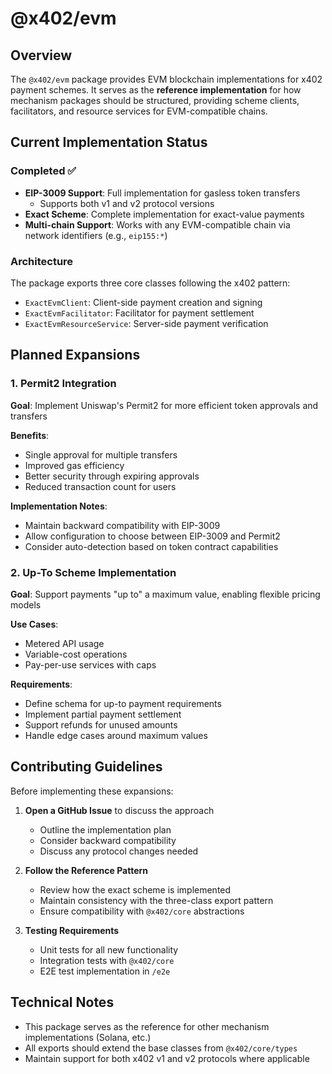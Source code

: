 # @x402/evm

## Overview

The `@x402/evm` package provides EVM blockchain implementations for x402 payment schemes. It serves as the **reference implementation** for how mechanism packages should be structured, providing scheme clients, facilitators, and resource services for EVM-compatible chains.

## Current Implementation Status

### Completed ✅
- **EIP-3009 Support**: Full implementation for gasless token transfers
  - Supports both v1 and v2 protocol versions
- **Exact Scheme**: Complete implementation for exact-value payments
- **Multi-chain Support**: Works with any EVM-compatible chain via network identifiers (e.g., `eip155:*`)

### Architecture
The package exports three core classes following the x402 pattern:
- `ExactEvmClient`: Client-side payment creation and signing
- `ExactEvmFacilitator`: Facilitator for payment settlement
- `ExactEvmResourceService`: Server-side payment verification

## Planned Expansions

### 1. Permit2 Integration
**Goal**: Implement Uniswap's Permit2 for more efficient token approvals and transfers

**Benefits**:
- Single approval for multiple transfers
- Improved gas efficiency
- Better security through expiring approvals
- Reduced transaction count for users

**Implementation Notes**:
- Maintain backward compatibility with EIP-3009
- Allow configuration to choose between EIP-3009 and Permit2
- Consider auto-detection based on token contract capabilities

### 2. Up-To Scheme Implementation
**Goal**: Support payments "up to" a maximum value, enabling flexible pricing models

**Use Cases**:
- Metered API usage
- Variable-cost operations
- Pay-per-use services with caps

**Requirements**:
- Define schema for up-to payment requirements
- Implement partial payment settlement
- Support refunds for unused amounts
- Handle edge cases around maximum values

## Contributing Guidelines

Before implementing these expansions:

1. **Open a GitHub Issue** to discuss the approach
   - Outline the implementation plan
   - Consider backward compatibility
   - Discuss any protocol changes needed

2. **Follow the Reference Pattern**
   - Review how the exact scheme is implemented
   - Maintain consistency with the three-class export pattern
   - Ensure compatibility with `@x402/core` abstractions

3. **Testing Requirements**
   - Unit tests for all new functionality
   - Integration tests with `@x402/core`
   - E2E test implementation in `/e2e`

## Technical Notes

- This package serves as the reference for other mechanism implementations (Solana, etc.)
- All exports should extend the base classes from `@x402/core/types`
- Maintain support for both x402 v1 and v2 protocols where applicable